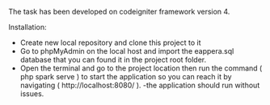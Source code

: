 The task has been developed on codeigniter framework version 4.

Installation:
- Create new local repository and clone this project to it
- Go to phpMyAdmin on the local host and import the eappera.sql database that you can found it in the project root folder.
- Open the terminal and go to the project location then run the command ( php spark serve ) to start the application so you can reach it by navigating ( http://localhost:8080/ ).
-the application should run without issues.
